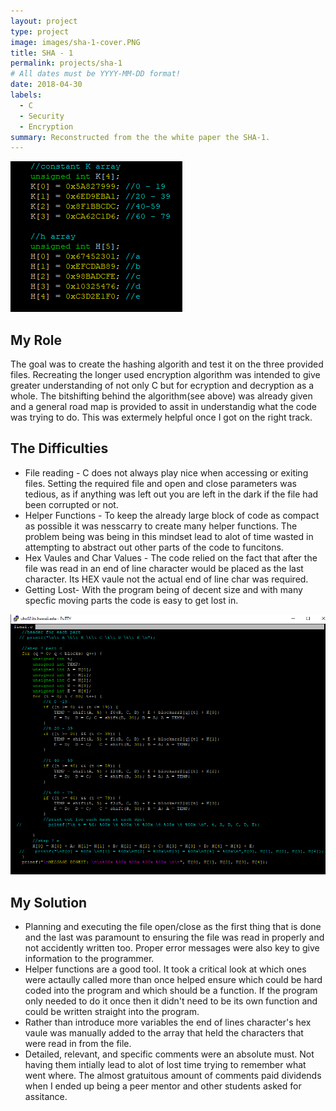 ```yaml
---
layout: project
type: project
image: images/sha-1-cover.PNG
title: SHA - 1
permalink: projects/sha-1
# All dates must be YYYY-MM-DD format!
date: 2018-04-30
labels:
  - C
  - Security
  - Encryption
summary: Reconstructed from the the white paper the SHA-1.
---
```


 <img class="ui image" src="../images/code-constants.PNG">
 
## My Role
The goal was to create the hashing algorith and test it on the three provided files. Recreating the longer used encryption algorithm was intended to give greater understanding of not only C but for ecryption and decryption as a whole. The bitshifting behind the algorithm(see above) was already given and a general road map is provided to assit in understandig what the code was trying to do. This was extermely helpful once I got on the right track.

## The Difficulties

* File reading - C does not always play nice when accessing or exiting files. Setting the required file and open and close parameters was tedious, as if anything was left out you are left in the dark if the file had been corrupted or not.
* Helper Functions - To keep the already large block of code as compact as possible it was nesscarry to create many helper functions. The problem being was being in this mindset lead to alot of time wasted in attempting to abstract out other parts of the code to funcitons.
* Hex Vaules and Char Values - The code relied on the fact that after the file was read in an end of line character would be placed as the last character. Its HEX vaule not the actual end of line char was required.
* Getting Lost- With the program being of decent size and with many specfic moving parts the code is easy to get lost in.

<img class="ui image" src="../images/code-bitshifting.PNG">

## My Solution

* Planning and executing the file open/close as the first thing that is done and the last was paramount to ensuring the file was read in properly and not accidently written too. Proper error messages were also key to give information to the programmer.
* Helper functions are a good tool. It took a critical look at which ones were actaully called more than once helped ensure which could be hard coded into the program and which should be a function. If the program only needed to do it once then it didn't need to be its own function and could be written straight into the program.
* Rather than introduce more variables the end of lines character's hex vaule was manually added to the array that held the characters that were read in from the file.
* Detailed, relevant, and specific comments were an absolute must. Not having them intially lead to alot of lost time trying to remember what went where. The almost gratuitous amount of comments paid dividends when I ended up being a peer mentor and other students asked for assitance.


